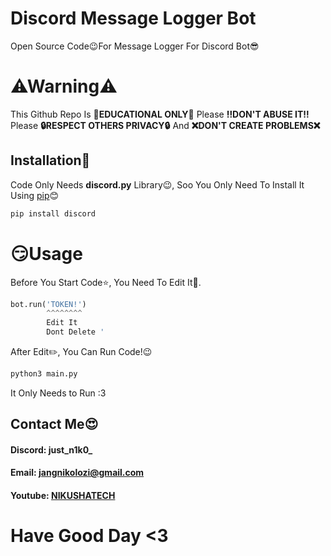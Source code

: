 # Discord Message Logger Bot

Open Source Code😉For Message Logger For Discord Bot😎

# ⚠Warning⚠ 
This Github Repo Is **📖EDUCATIONAL ONLY📖**
Please **‼️DON'T ABUSE IT‼️**
Please **🔒RESPECT OTHERS PRIVACY🔒** And **❌DON'T CREATE PROBLEMS❌** 

## Installation🍭

Code Only Needs **discord.py** Library😉, Soo You Only Need To Install It  Using [pip](https://pip.pypa.io/en/stable/)😊

```bash
pip install discord
```

# 😏Usage

Before You Start Code⭐, You Need To Edit It📝. 
```python
bot.run('TOKEN!')
        ^^^^^^^^
        Edit It
        Dont Delete '
```
After Edit✏️, You Can Run Code!😉
```python
python3 main.py
```
It Only Needs to Run :3
## Contact Me😍

#### Discord: just_n1k0_
#### Email: jangnikolozi@gmail.com
#### Youtube: [NIKUSHATECH](https://youtube.com/@nikushatech/)


# Have Good Day <3
